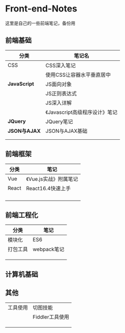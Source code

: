 # Front-end-Notes

这里是自己的一些前端笔记，备份用

## 前端基础

| 分类           | 笔记名                         |
| -------------- | ------------------------------ |
| CSS            | CSS深入笔记                    |
|                | 使用CSS让容器水平垂直居中      |
| **JavaScript** | JS面向对象                     |
|                | JS正则表达式                   |
|                | JS深入详解                     |
|                | 《Javascript高级程序设计》笔记 |
| **JQuery**     | JQuery笔记                     |
| **JSON与AJAX** | JSON与AJAX基础                 |
|                |                                |
|                |                                |

## 前端框架

| 分类  | 笔记                   |
| ----- | ---------------------- |
| Vue   | 《Vue.js实战》附属笔记 |
| React | React16.4快速上手      |
|       |                        |
|       |                        |
|       |                        |
|       |                        |

## 前端工程化

| 分类     | 笔记        |
| -------- | ----------- |
| 模块化   | ES6         |
| 打包工具 | webpack笔记 |
|          |             |
|          |             |
|          |             |



## 计算机基础







## 其他



|          |                 |
| -------- | --------------- |
| 工具使用 | 切图技能        |
|          | Fiddler工具使用 |
|          |                 |
|          |                 |
|          |                 |

